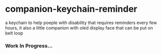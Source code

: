 # companion-keychain-reminder

a keychain to help poeple with disability that requires reminders every few hours, it also a little companion with oled display face that can be put on belt loop

### Work In Progress...
